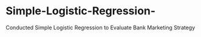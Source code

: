 # Simple-Logistic-Regression-
Conducted Simple Logistic Regression to Evaluate Bank Marketing Strategy
